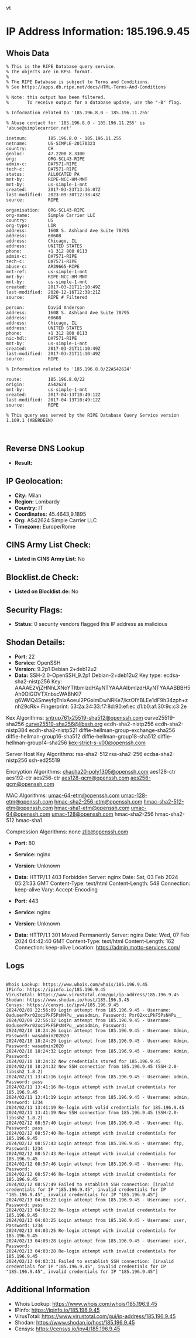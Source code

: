 vt
# IP Address Information: 185.196.9.45

## Whois Data
```
% This is the RIPE Database query service.
% The objects are in RPSL format.
%
% The RIPE Database is subject to Terms and Conditions.
% See https://apps.db.ripe.net/docs/HTML-Terms-And-Conditions

% Note: this output has been filtered.
%       To receive output for a database update, use the "-B" flag.

% Information related to '185.196.8.0 - 185.196.11.255'

% Abuse contact for '185.196.8.0 - 185.196.11.255' is 'abuse@simplecarrier.net'

inetnum:        185.196.8.0 - 185.196.11.255
netname:        US-SIMPLE-20170323
country:        CH
geoloc:         47.2200 8.3300
org:            ORG-SCL43-RIPE
admin-c:        DA7571-RIPE
tech-c:         DA7571-RIPE
status:         ALLOCATED PA
mnt-by:         RIPE-NCC-HM-MNT
mnt-by:         us-simple-1-mnt
created:        2017-03-23T13:36:07Z
last-modified:  2023-09-30T12:38:43Z
source:         RIPE

organisation:   ORG-SCL43-RIPE
org-name:       Simple Carrier LLC
country:        US
org-type:       LIR
address:        1608 S. Ashland Ave Suite 78795
address:        60608
address:        Chicago, IL
address:        UNITED STATES
phone:          +1 312 800 0113
admin-c:        DA7571-RIPE
tech-c:         DA7571-RIPE
abuse-c:        AR39665-RIPE
mnt-ref:        us-simple-1-mnt
mnt-by:         RIPE-NCC-HM-MNT
mnt-by:         us-simple-1-mnt
created:        2017-03-21T11:10:49Z
last-modified:  2020-12-16T12:38:21Z
source:         RIPE # Filtered

person:         David Anderson
address:        1608 S. Ashland Ave Suite 78795
address:        60608
address:        Chicago, IL
address:        UNITED STATES
phone:          +1 312 800 0113
nic-hdl:        DA7571-RIPE
mnt-by:         us-simple-1-mnt
created:        2017-03-21T11:10:49Z
last-modified:  2017-03-21T11:10:49Z
source:         RIPE

% Information related to '185.196.8.0/22AS42624'

route:          185.196.8.0/22
origin:         AS42624
mnt-by:         us-simple-1-mnt
created:        2017-04-13T10:49:12Z
last-modified:  2017-04-13T10:49:12Z
source:         RIPE

% This query was served by the RIPE Database Query Service version 1.109.1 (ABERDEEN)



```
## Reverse DNS Lookup
- **Result:** 

## IP Geolocation:
- **City:** Milan
- **Region:** Lombardy
- **Country:** IT
- **Coordinates:** 45.4643,9.1895
- **Org:** AS42624 Simple Carrier LLC
- **Timezone:** Europe/Rome

## CINS Army List Check:
- **Listed in CINS Army List:** 
No

## Blocklist.de Check:
- **Listed on Blocklist.de:** 
No

## Security Flags:
- **Status:** 0 security vendors flagged this IP address as malicious

## Shodan Details:
- **Port:** 22
- **Service:** OpenSSH
- **Version:** 9.2p1 Debian 2+deb12u2
- **Data:** SSH-2.0-OpenSSH_9.2p1 Debian-2+deb12u2
Key type: ecdsa-sha2-nistp256
Key: AAAAE2VjZHNhLXNoYTItbmlzdHAyNTYAAAAIbmlzdHAyNTYAAABBBH5Ah0OiGOVTXnbscWABhKl7
g6WMQ4SmeyfgTnIxAoeuI2PGximDwNRKe7/kzOIYBLEe1dF9h34zph+znh29cRk=
Fingerprint: 53:2a:34:33:f7:8d:90:ef:ec:d1:b0:af:30:9c:c3:2e

Kex Algorithms:
	sntrup761x25519-sha512@openssh.com
	curve25519-sha256
	curve25519-sha256@libssh.org
	ecdh-sha2-nistp256
	ecdh-sha2-nistp384
	ecdh-sha2-nistp521
	diffie-hellman-group-exchange-sha256
	diffie-hellman-group16-sha512
	diffie-hellman-group18-sha512
	diffie-hellman-group14-sha256
	kex-strict-s-v00@openssh.com

Server Host Key Algorithms:
	rsa-sha2-512
	rsa-sha2-256
	ecdsa-sha2-nistp256
	ssh-ed25519

Encryption Algorithms:
	chacha20-poly1305@openssh.com
	aes128-ctr
	aes192-ctr
	aes256-ctr
	aes128-gcm@openssh.com
	aes256-gcm@openssh.com

MAC Algorithms:
	umac-64-etm@openssh.com
	umac-128-etm@openssh.com
	hmac-sha2-256-etm@openssh.com
	hmac-sha2-512-etm@openssh.com
	hmac-sha1-etm@openssh.com
	umac-64@openssh.com
	umac-128@openssh.com
	hmac-sha2-256
	hmac-sha2-512
	hmac-sha1

Compression Algorithms:
	none
	zlib@openssh.com


- **Port:** 80
- **Service:** nginx
- **Version:** Unknown
- **Data:** HTTP/1.1 403 Forbidden
Server: nginx
Date: Sat, 03 Feb 2024 05:21:33 GMT
Content-Type: text/html
Content-Length: 548
Connection: keep-alive
Vary: Accept-Encoding



- **Port:** 443
- **Service:** nginx
- **Version:** Unknown
- **Data:** HTTP/1.1 301 Moved Permanently
Server: nginx
Date: Wed, 07 Feb 2024 04:42:40 GMT
Content-Type: text/html
Content-Length: 162
Connection: keep-alive
Location: https://admin.motto-services.com/



## Logs
```

Whois Lookup: https://www.whois.com/whois/185.196.9.45
IPinfo: https://ipinfo.io/185.196.9.45
VirusTotal: https://www.virustotal.com/gui/ip-address/185.196.9.45
Shodan: https://www.shodan.io/host/185.196.9.45
Censys: https://censys.io/ipv4/185.196.9.45
2024/02/09 22:56:09 Login attempt from 185.196.9.45 - Username: 0aduserPxr02xciPkF5PsN4Pu__wasadmin, Password: Pxr02xciPkF5PsN4Pu__
2024/02/09 22:56:12 Login attempt from 185.196.9.45 - Username: 0aduserPxr02xciPkF5PsN4Pu__wasadmin, Password:
2024/02/10 18:24:26 Login attempt from 185.196.9.45 - Username: Admin, Password: wasadmin202020
2024/02/10 18:24:29 Login attempt from 185.196.9.45 - Username: Admin, Password: wasadmin2020
2024/02/10 18:24:32 Login attempt from 185.196.9.45 - Username: Admin, Password:
2024/02/10 18:24:32 New credentials stored for 185.196.9.45
2024/02/10 18:24:32 New SSH connection from 185.196.9.45 (SSH-2.0-libssh2_1.8.2)
2024/02/11 13:41:16 Login attempt from 185.196.9.45 - Username: admin, Password: pass
2024/02/11 13:41:16 Re-login attempt with invalid credentials for 185.196.9.45
2024/02/11 13:41:19 Login attempt from 185.196.9.45 - Username: admin, Password: 1234
2024/02/11 13:41:19 Re-login with valid credentials for 185.196.9.45
2024/02/11 13:41:19 New SSH connection from 185.196.9.45 (SSH-2.0-libssh2_1.8.2)
2024/02/12 08:57:40 Login attempt from 185.196.9.45 - Username: ftp, Password: pass
2024/02/12 08:57:40 Re-login attempt with invalid credentials for 185.196.9.45
2024/02/12 08:57:43 Login attempt from 185.196.9.45 - Username: ftp, Password: 1234
2024/02/12 08:57:43 Re-login attempt with invalid credentials for 185.196.9.45
2024/02/12 08:57:46 Login attempt from 185.196.9.45 - Username: ftp, Password:
2024/02/12 08:57:46 Re-login attempt with invalid credentials for 185.196.9.45
2024/02/12 08:57:49 Failed to establish SSH connection: [invalid credentials for IP "185.196.9.45", invalid credentials for IP "185.196.9.45", invalid credentials for IP "185.196.9.45"]
2024/02/13 04:03:22 Login attempt from 185.196.9.45 - Username: user, Password: pass
2024/02/13 04:03:22 Re-login attempt with invalid credentials for 185.196.9.45
2024/02/13 04:03:25 Login attempt from 185.196.9.45 - Username: user, Password: 1234
2024/02/13 04:03:25 Re-login attempt with invalid credentials for 185.196.9.45
2024/02/13 04:03:28 Login attempt from 185.196.9.45 - Username: user, Password:
2024/02/13 04:03:28 Re-login attempt with invalid credentials for 185.196.9.45
2024/02/13 04:03:31 Failed to establish SSH connection: [invalid credentials for IP "185.196.9.45", invalid credentials for IP "185.196.9.45", invalid credentials for IP "185.196.9.45"]

```
## Additional Information
- Whois Lookup: https://www.whois.com/whois/185.196.9.45
- IPinfo: https://ipinfo.io/185.196.9.45
- VirusTotal: https://www.virustotal.com/gui/ip-address/185.196.9.45
- Shodan: https://www.shodan.io/host/185.196.9.45
- Censys: https://censys.io/ipv4/185.196.9.45

